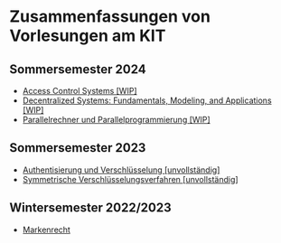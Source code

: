# Zusammenfassungen von Vorlesungen am KIT

## Sommersemester 2024

- [Access Control Systems [WIP]](./pdfs/AccessControlSystems.pdf)
- [Decentralized Systems: Fundamentals, Modeling, and Applications [WIP]](./pdfs/DecentralizedSystems.pdf)
- [Parallelrechner und Parallelprogrammierung [WIP]](./pdfs/ParallelrechnerUndParallelprogrammierung.pdf)

## Sommersemester 2023

- [Authentisierung und Verschlüsselung [unvollständig]](./pdfs/AuthentisierungUndVerschluesselung.pdf)
- [Symmetrische Verschlüsselungsverfahren [unvollständig]](./pdfs/SymmetrischeVerschluesselungsverfahren.pdf)

## Wintersemester 2022/2023

- [Markenrecht](./pdfs/Markenrecht.pdf)
